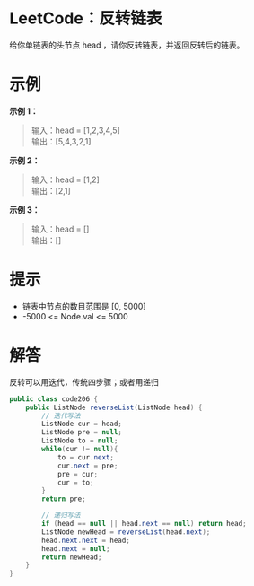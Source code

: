 # LeetCode：反转链表

给你单链表的头节点 head ，请你反转链表，并返回反转后的链表。

# 示例

**示例 1：**

>输入：head = [1,2,3,4,5]  
输出：[5,4,3,2,1]

**示例 2：**

>输入：head = [1,2]  
输出：[2,1]

**示例 3：**

>输入：head = []  
输出：[]


# 提示

- 链表中节点的数目范围是 [0, 5000]
- -5000 <= Node.val <= 5000

# 解答
反转可以用迭代，传统四步骤；或者用递归
```java
public class code206 {
    public ListNode reverseList(ListNode head) {
        // 迭代写法
        ListNode cur = head;
        ListNode pre = null;
        ListNode to = null;
        while(cur != null){
            to = cur.next;
            cur.next = pre;
            pre = cur;
            cur = to;
        }
        return pre;

        // 递归写法
        if (head == null || head.next == null) return head;
        ListNode newHead = reverseList(head.next);
        head.next.next = head;
        head.next = null;
        return newHead;
    }
}

```